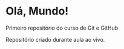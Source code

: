 # Olá, Mundo!
Primeiro repositório do curso de Git e GitHub

Repositório criado durante aula ao vivo.